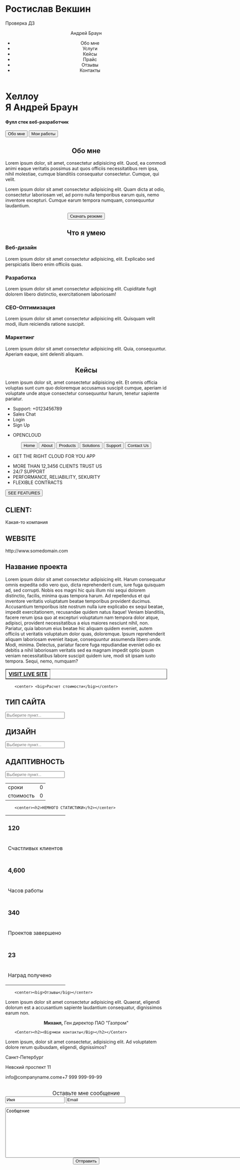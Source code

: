 # Ростислав Векшин
Проверка ДЗ
<!DOCTYPE html>
<html lang="en">
<head>
	<meta charset="UTF-8">
	<meta name="viewport" content="width=device-width, initial-scale=1.0">
	<title>Андрей Браун - Веб-разработчик</title>
</head>
<body>
	<header>
		<nav>
			<div class="logo">Андрей Браун</div>
			<div class="menu"> <ul>
				<li>Обо мне</li>
				<li>Услуги</li>
				<li>Кейсы</li>
				<li>Прайс</li>
				<li>Отзывы</li>
				<li>Контакты</li>
			</ul> 
				<div>
		</nav> 
	</header>

<div class="main"> <div class="title__container">
	<h1> Хеллоу <br> Я Андрей Браун	</h1>
	<h4>Фулл стек веб-разработчик</h4>
	<input type="submit" value="Обо мне">
	<input type="submit" value="Мои работы">
</div></div>

<center> <h2>Обо мне</h2> </center>

<p>Lorem ipsum dolor, sit amet, consectetur adipisicing elit. Quod, ea commodi animi eaque veritatis possimus aut quos officiis necessitatibus rem ipsa, nihil molestiae, cumque blanditiis consequatur consectetur. Cumque, qui velit.</p>
<p>Lorem ipsum dolor sit amet consectetur adipisicing elit. Quam dicta at odio, consectetur laboriosam vel, ad porro nulla temporibus earum quis, nemo inventore excepturi. Cumque earum tempora numquam, consequuntur laudantium.</p>
 

<center><div class="main"> <div class="title__container">
<input type="submit" value="Скачать резюме">
</div></div></center>

<center> <h2>Что я умею</h2> </center>

<span>
	<h3>Веб-дизайн</h3> <p>Lorem ipsum dolor sit amet consectetur adipisicing, elit. Explicabo sed perspiciatis libero enim officiis quas.</p>
	<h3>Разработка</h3> <p>Lorem ipsum dolor sit amet consectetur adipisicing elit. Cupiditate fugit dolorem libero distinctio, exercitationem laboriosam!</p>
	<h3>CEO-Оптимизация</h3> <p>Lorem ipsum dolor sit amet consectetur adipisicing elit. Quisquam velit modi, illum reiciendis ratione suscipit.</p>
	<h3>Маркетинг</h3> <p>Lorem ipsum dolor sit amet consectetur adipisicing elit. Quia, consequuntur. Aperiam eaque, sint deleniti aliquam.</p>

<center> <h2>Кейсы</h2> </center>

<span> Lorem ipsum dolor sit, amet consectetur adipisicing elit. Et omnis officia voluptas sunt cum quo doloremque accusamus suscipit cumque, aperiam id voluptate unde atque consectetur consequuntur harum, tenetur sapiente pariatur.</span>

<nav>
			<div class="menu"> <ul>
				<li>Support: +0123456789</li>
				<li>Sales Chat</li>
				<li>Login</li>
				<li>Sign Up</li>
			</ul>
				<div>
		</nav> 

<nav>
	<div class="menu"> <ul>
		<li>OPENCLOUD</li>
	</ul>
	</div>
</nav>

<center><div class="main"> <div class="title__container">
<input type="submit" value="Home">
<input type="submit" value="About">
<input type="submit" value="Products">
<input type="submit" value="Solutions">
<input type="submit" value="Support">
<input type="submit" value="Contact Us">
</div></div></center>

<nav>
	<div class="menu"> <ul>
		<li>GET THE RIGHT CLOUD FOR YOU APP</li>
	</ul>
	</div>
</nav>

<nav>
	<div class="menu"> <ul>
		<li>MORE THAN 12,3456 CLIENTS TRUST US</li>
		<li>24/7 SUPPORT</li>
		<li>PERFORMANCE, RELIABILITY, SEKURITY</li>
		<li>FLEXIBLE CONTRACTS</li>
	</ul>
	</div>
</nav>

<div class="main"> <div class="title__container">
<input type="submit" value="SEE FEATURES"> </div></div>

<h2>CLIENT:</h2>
<span>Какая-то компания</span>
<h2>WEBSITE</h2>
<span>http://www.somedomain.com</span>

<h2>Название проекта</h2>
<span>Lorem ipsum dolor sit amet consectetur adipisicing elit. Harum consequatur omnis expedita odio vero quo, dicta reprehenderit cum, iure fuga quisquam ad, sed corrupti. Nobis eos magni hic quis illum nisi sequi dolorem distinctio, facilis, minima quas tempora harum. Ad repellendus et qui inventore veritatis voluptatum beatae temporibus provident ducimus. Accusantium temporibus iste nostrum nulla iure explicabo ex sequi beatae, impedit exercitationem, recusandae quidem natus itaque! Veniam blanditiis, facere rerum ipsa quo at excepturi voluptatum nam tempora dolor atque, adipisci, provident necessitatibus a eius maiores nesciunt nihil, non. Pariatur, quia laborum eius beatae hic aliquam quidem eveniet, autem officiis ut veritatis voluptatum dolor quas, doloremque. Ipsum reprehenderit aliquam laboriosam eveniet itaque, consequuntur assumenda libero unde. Modi, minima. Delectus, pariatur facere fuga repudiandae eveniet odio ex debitis a nihil laboriosam veritatis sed ea magnam impedit optio ipsum veniam necessitatibus labore suscipit quidem iure, modi sit ipsam iusto tempora. Sequi, nemo, numquam? </span>

<table border="1"> 
<th> <a href="">VISIT LIVE SITE</a> </th>
</table>

		<center> <big>Расчет стоимости</big></center>
<FORM>
<h2>ТИП САЙТА</h2>
<input placeholder="Выберите пункт...">
<h2>ДИЗАЙН</h2>
<input placeholder="Выберите пункт...">
<h2>АДАПТИВНОСТЬ</h2>
<input placeholder="Выберите пункт...">
</FORM>

<table width="500">
	<tr> <td>сроки</td> <td>0</td> </tr>
	<tr> <td>стоимость</td> <td>0</td></tr>
</table>

		<center><h2>НЕМНОГО СТАТИСТИКИ</h2></center>

<table width="1000">
<tr> <td><h3>120</h3></tr></td> <td><p>Счастливых клиентов</p></td>
<tr> <td><h3>4,600</h3></tr></td> <td><p>Часов работы</p></tr></td>
<tr> <td><h3>340</h3></tr></td> <td><p>Проектов завершено</p></tr>
<tr> <td><h3>23</h3></tr></td> <td><p>Наград получено</p></tr></td>
</table>

<title>Пытался сделать в одну строчку, не получилось</title>

		<center><big>Отзывы</big></center>
<span>Lorem ipsum dolor sit amet consectetur adipisicing elit. Quaerat, eligendi dolorum est a accusantium sapiente laudantium consequatur, dignissimos earum non.	</span>
<center> <p><b>Михаил,</b> Ген директор ПАО "Газпром"</p> </center>

		<Center><h2><Big>мои контакты</Big></h2></Center>
<span>Lorem ipsum, dolor sit amet consectetur, adipisicing elit. Ad voluptatem dolore rerum quibusdam, eligendi, dignissimos?</span>

<p></p>
<table>
<tr>Санкт-Петербург <p>Невский проспект 11</p></tr> 
<tr>info@companyname.come</tr>
<tr>+7 999 999-99-99</tr>
</table>

<center><big>Оставьте мне сообщение</big></center>
<form action="">
	<input value="Имя">
	<input value="Email">
</form>
<p></p>
<textarea cols="100" rows="10">
Сообщение
</textarea>

<center><div class="main"><div class="title__container">
<input type="submit" value="Отправить"></div></center>

</body>
</html>
